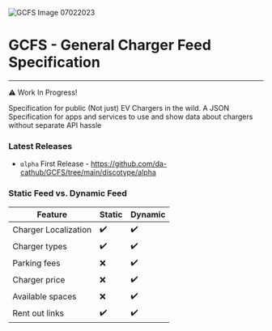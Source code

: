 ![GCFS Image 07022023](https://user-images.githubusercontent.com/50016870/217360961-18ba74a5-22e6-4743-9d7c-a08137421db8.svg)
# **GCFS** - General Charger Feed Specification
---
⚠️ Work In Progress!

Specification for public (Not just) EV Chargers in the wild. A JSON Specification for apps and services to use and show data about chargers without separate API hassle

### Latest Releases
- `⍺lpha` First Release - https://github.com/da-cathub/GCFS/tree/main/discotype/alpha

### Static Feed vs. Dynamic Feed

| Feature              | Static | Dynamic |
| -------------------- | ------ | ------- |
| Charger Localization | ✔️      | ✔️       |
| Charger types        | ✔️      | ✔️       |
| Parking fees         | ❌      | ✔️      |
| Charger price        | ❌      | ✔️      |
| Available spaces     | ❌      | ✔️      |
| Rent out links       | ✔️      | ✔️       |

